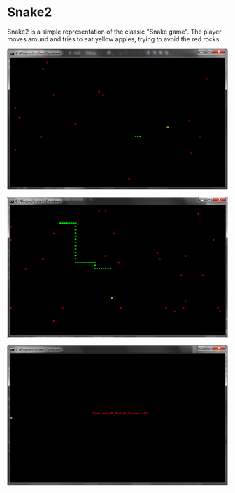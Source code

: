 # Snake2
Snake2 is a simple representation of the classic "Snake game". The player moves around and tries to eat yellow apples, trying to avoid the red rocks.

![alt tag](https://raw.githubusercontent.com/viktorrr/Snake2/master/Start.png)

![alt tag](https://raw.githubusercontent.com/viktorrr/Snake2/master/In-game.png)

![alt tag](https://raw.githubusercontent.com/viktorrr/Snake2/master/GameOver.png)
